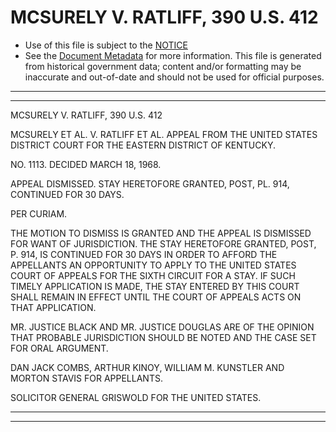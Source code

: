 ---
---

# MCSURELY V. RATLIFF, 390 U.S. 412

* Use of this file is subject to the [NOTICE](https://github.com/publicdocs/notice/blob/master/NOTICE)
* See the [Document Metadata](../../../) for more information.
  This file is generated from historical government data; content and/or formatting may be inaccurate and out-of-date and should not be used for official purposes.

----------
----------

MCSURELY V. RATLIFF, 390 U.S. 412

MCSURELY ET AL. V. RATLIFF ET AL. APPEAL FROM THE UNITED STATES DISTRICT COURT FOR THE EASTERN DISTRICT OF KENTUCKY.

NO. 1113.  DECIDED MARCH 18, 1968.

APPEAL DISMISSED.  STAY HERETOFORE GRANTED, POST, PL. 914, CONTINUED FOR 30 DAYS.

PER CURIAM.

THE MOTION TO DISMISS IS GRANTED AND THE APPEAL IS DISMISSED FOR WANT OF JURISDICTION.  THE STAY HERETOFORE GRANTED, POST, P. 914, IS CONTINUED FOR 30 DAYS IN ORDER TO AFFORD THE APPELLANTS AN OPPORTUNITY TO APPLY TO THE UNITED STATES COURT OF APPEALS FOR THE SIXTH CIRCUIT FOR A STAY.  IF SUCH TIMELY APPLICATION IS MADE, THE STAY ENTERED BY THIS COURT SHALL REMAIN IN EFFECT UNTIL THE COURT OF APPEALS ACTS ON THAT APPLICATION.

MR. JUSTICE BLACK AND MR. JUSTICE DOUGLAS ARE OF THE OPINION THAT PROBABLE JURISDICTION SHOULD BE NOTED AND THE CASE SET FOR ORAL ARGUMENT.

DAN JACK COMBS, ARTHUR KINOY, WILLIAM M. KUNSTLER AND MORTON STAVIS FOR APPELLANTS.

SOLICITOR GENERAL GRISWOLD FOR THE UNITED STATES.


----------
----------

